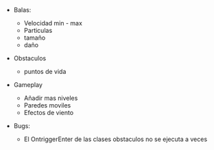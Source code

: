 - Balas:
	* Velocidad min - max
	* Particulas
	* tamaño
	* daño
	
- Obstaculos
	* puntos de vida

-  Gameplay
	*  Añadir mas niveles
	*  Paredes moviles
	*  Efectos de viento
  
-	Bugs:
	* El OntriggerEnter de las clases obstaculos no se ejecuta a veces
	
